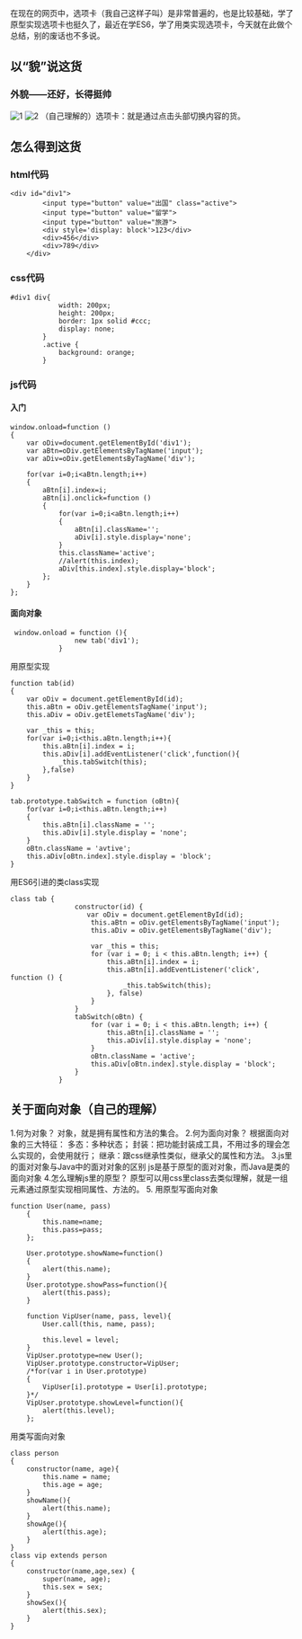 在现在的网页中，选项卡（我自己这样子叫）是非常普遍的，也是比较基础，学了原型实现选项卡也挺久了，最近在学ES6，学了用类实现选项卡，今天就在此做个总结，别的废话也不多说。
##  以“貌”说这货
### 外貌——还好，长得挺帅
![1](https://user-images.githubusercontent.com/29729724/35848653-d12216ca-0b59-11e8-9971-fec78c167f8a.PNG)
![2](https://user-images.githubusercontent.com/29729724/35848654-d15386f6-0b59-11e8-9485-058927c34aa5.PNG)
（自己理解的）选项卡：就是通过点击头部切换内容的货。
## 怎么得到这货
### html代码
```
<div id="div1">
        <input type="button" value="出国" class="active">
        <input type="button" value="留学">
        <input type="button" value="旅游">
        <div style='display: block'>123</div>
        <div>456</div>
        <div>789</div>
    </div> 
```
### css代码
```
#div1 div{
            width: 200px;
            height: 200px;
            border: 1px solid #ccc;
            display: none;
        }
        .active {
            background: orange;
        }
```
### js代码
#### 入门
```
window.onload=function ()
{
	var oDiv=document.getElementById('div1');
	var aBtn=oDiv.getElementsByTagName('input');
	var aDiv=oDiv.getElementsByTagName('div');
	
	for(var i=0;i<aBtn.length;i++)
	{
		aBtn[i].index=i;
		aBtn[i].onclick=function ()
		{
			for(var i=0;i<aBtn.length;i++)
			{
				aBtn[i].className='';
				aDiv[i].style.display='none';
			}
			this.className='active';
			//alert(this.index);
			aDiv[this.index].style.display='block';
		};
	}
};
```
#### 面向对象
```
 window.onload = function (){
                new tab('div1');
            }
```
用原型实现
```
function tab(id)
{
    var oDiv = document.getElementById(id);
    this.aBtn = oDiv.getElementsTagName('input');
    this.aDiv = oDiv.getElemetsTagName('div');

    var _this = this;
    for(var i=0;i<this.aBtn.length;i++){
        this.aBtn[i].index = i;
        this.aDiv[i].addEventListener('click',function(){
            _this.tabSwitch(this);
        },false)
    }
}

tab.prototype.tabSwitch = function (oBtn){
    for(var i=0;i<this.aBtn.length;i++)
    {
        this.aBtn[i].className = '';
        this.aDiv[i].style.display = 'none';
    }
    oBtn.className = 'avtive';
    this.aDiv[oBtn.index].style.display = 'block';
}
```
用ES6引进的类class实现
```
class tab {
                constructor(id) {
                   var oDiv = document.getElementById(id);
                    this.aBtn = oDiv.getElementsByTagName('input');
                    this.aDiv = oDiv.getElementsByTagName('div');

                    var _this = this;
                    for (var i = 0; i < this.aBtn.length; i++) {
                        this.aBtn[i].index = i;
                        this.aBtn[i].addEventListener('click', function () {
                            _this.tabSwitch(this);
                        }, false)
                    } 
                }
                tabSwitch(oBtn) {
                    for (var i = 0; i < this.aBtn.length; i++) {
                        this.aBtn[i].className = '';
                        this.aDiv[i].style.display = 'none';
                    }
                    oBtn.className = 'active';
                    this.aDiv[oBtn.index].style.display = 'block';
                }    
            }
```
## 关于面向对象（自己的理解）
1.何为对象？
对象，就是拥有属性和方法的集合。
2.何为面向对象？
根据面向对象的三大特征：
多态：多种状态；
封装：把功能封装成工具，不用过多的理会怎么实现的，会使用就行；
继承：跟css继承性类似，继承父的属性和方法。
3.js里的面对对象与Java中的面对对象的区别
js是基于原型的面对对象，而Java是类的面向对象
4.怎么理解js里的原型？
原型可以用css里class去类似理解，就是一组元素通过原型实现相同属性、方法的。
5.
用原型写面向对象
```
function User(name, pass)
    {
        this.name=name;
        this.pass=pass;
    };
    
    User.prototype.showName=function()
    {
        alert(this.name);
    }
    User.prototype.showPass=function(){
        alert(this.pass);
    }

    function VipUser(name, pass, level){
        User.call(this, name, pass);

        this.level = level;
    }
    VipUser.prototype=new User();
    VipUser.prototype.constructor=VipUser;
    /*for(var i in User.prototype)
    {
        VipUser[i].prototype = User[i].prototype;
    }*/
    VipUser.prototype.showLevel=function(){
        alert(this.level);
    };
```
用类写面向对象
```
class person
{
    constructor(name, age){
        this.name = name;
        this.age = age;
    }
    showName(){
        alert(this.name);
    }
    showAge(){
        alert(this.age);
    }
}
class vip extends person
{
    constructor(name,age,sex) {
        super(name, age);
        this.sex = sex;
    }
    showSex(){
        alert(this.sex);
    }
}
```


